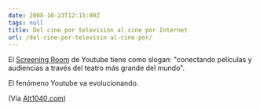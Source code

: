 ```yaml
---
date: 2008-10-23T12:15:00Z
tags: null
title: Del cine por televisión al cine por Internet
url: /del-cine-por-televisin-al-cine-por/
---
```



<div xmlns="http://www.w3.org/1999/xhtml">El <a href="http://www.youtube.com/ytscreeningroom">Screening Room</a> de Youtube tiene como slogan: "conectando películas y audiencias a través del teatro más grande del mundo".El fenómeno Youtube va evolucionando.(Vía <a href="http://alt1040.com/2008/10/la-sala-de-proyeccion-youtube/">Alt1040.com</a>)</div>